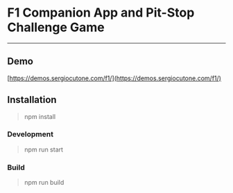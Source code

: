 # F1 Companion App and Pit-Stop Challenge Game

---

## Demo

[https://demos.sergiocutone.com/f1/](https://demos.sergiocutone.com/f1/)

## Installation

> npm install

### Development

> npm run start

### Build

> npm run build